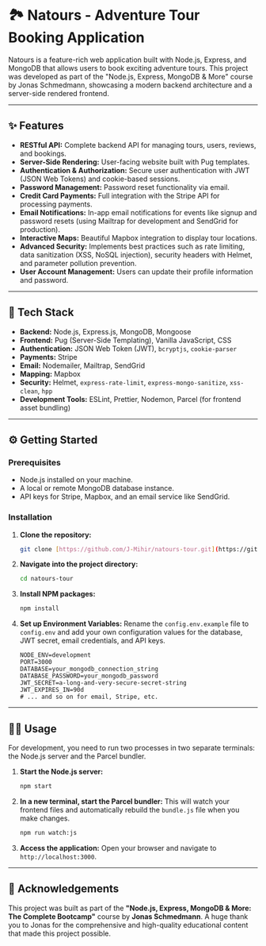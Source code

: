 # 🏞️ Natours - Adventure Tour Booking Application

Natours is a feature-rich web application built with Node.js, Express, and MongoDB that allows users to book exciting adventure tours. This project was developed as part of the "Node.js, Express, MongoDB & More" course by Jonas Schmedmann, showcasing a modern backend architecture and a server-side rendered frontend.


---
## ✨ Features
- **RESTful API:** Complete backend API for managing tours, users, reviews, and bookings.
- **Server-Side Rendering:** User-facing website built with Pug templates.
- **Authentication & Authorization:** Secure user authentication with JWT (JSON Web Tokens) and cookie-based sessions.
- **Password Management:** Password reset functionality via email.
- **Credit Card Payments:** Full integration with the Stripe API for processing payments.
- **Email Notifications:** In-app email notifications for events like signup and password resets (using Mailtrap for development and SendGrid for production).
- **Interactive Maps:** Beautiful Mapbox integration to display tour locations.
- **Advanced Security:** Implements best practices such as rate limiting, data sanitization (XSS, NoSQL injection), security headers with Helmet, and parameter pollution prevention.
- **User Account Management:** Users can update their profile information and password.

---
## 🚀 Tech Stack
- **Backend:** Node.js, Express.js, MongoDB, Mongoose
- **Frontend:** Pug (Server-Side Templating), Vanilla JavaScript, CSS
- **Authentication:** JSON Web Token (JWT), `bcryptjs`, `cookie-parser`
- **Payments:** Stripe
- **Email:** Nodemailer, Mailtrap, SendGrid
- **Mapping:** Mapbox
- **Security:** Helmet, `express-rate-limit`, `express-mongo-sanitize`, `xss-clean`, `hpp`
- **Development Tools:** ESLint, Prettier, Nodemon, Parcel (for frontend asset bundling)

---
## ⚙️ Getting Started

### Prerequisites
- Node.js installed on your machine.
- A local or remote MongoDB database instance.
- API keys for Stripe, Mapbox, and an email service like SendGrid.

### Installation
1.  **Clone the repository:**
    ```bash
    git clone [https://github.com/J-Mihir/natours-tour.git](https://github.com/J-Mihir/natours-tour.git)
    ```
2.  **Navigate into the project directory:**
    ```bash
    cd natours-tour
    ```
3.  **Install NPM packages:**
    ```bash
    npm install
    ```
4.  **Set up Environment Variables:**
    Rename the `config.env.example` file to `config.env` and add your own configuration values for the database, JWT secret, email credentials, and API keys.
    ```env
    NODE_ENV=development
    PORT=3000
    DATABASE=your_mongodb_connection_string
    DATABASE_PASSWORD=your_mongodb_password
    JWT_SECRET=a-long-and-very-secure-secret-string
    JWT_EXPIRES_IN=90d
    # ... and so on for email, Stripe, etc.
    ```

---
## 🏃‍♂️ Usage
For development, you need to run two processes in two separate terminals: the Node.js server and the Parcel bundler.

1.  **Start the Node.js server:**
    ```bash
    npm start
    ```
2.  **In a new terminal, start the Parcel bundler:** This will watch your frontend files and automatically rebuild the `bundle.js` file when you make changes.
    ```bash
    npm run watch:js
    ```
3.  **Access the application:**
    Open your browser and navigate to `http://localhost:3000`.

---
## 🙏 Acknowledgements
This project was built as part of the **"Node.js, Express, MongoDB & More: The Complete Bootcamp"** course by **Jonas Schmedmann**. A huge thank you to Jonas for the comprehensive and high-quality educational content that made this project possible.
